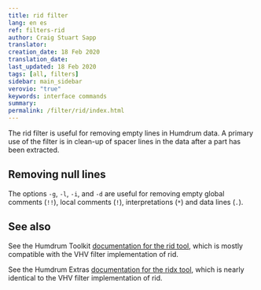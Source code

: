 ```yaml
---
title: rid filter
lang: en es
ref: filters-rid
author: Craig Stuart Sapp
translator: 
creation_date: 18 Feb 2020
translation_date: 
last_updated: 18 Feb 2020
tags: [all, filters]
sidebar: main_sidebar
verovio: "true"
keywords: interface commands 
summary: 
permalink: /filter/rid/index.html
---
```


The rid filter is useful for removing empty lines in Humdrum data.
A primary use of the filter is in clean-up of spacer lines in the
data after a part has been extracted.


## Removing null lines ##

The options `-g`, `-l`, `-i`, and `-d` are useful for removing empty
global comments (`!!`), local comments (`!`), interpretations (`*`) and
data lines (`.`).

## See also ##

See the Humdrum Toolkit <a target="_blank"
href="http://www.humdrum.org/man/rid/">documentation for the rid
tool</a>, which is mostly compatible with the VHV filter implementation
of rid.

See the Humdrum Extras <a target="_blank"
href="http://extras.humdrum.org/man/ridx/">documentation for the ridx
tool</a>, which is nearly identical to the VHV filter implementation
of rid.



